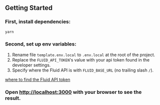 ## Getting Started

### First, install dependencies:

```bash
yarn
```

### Second, set up env variables:

1. Rename file `template.env.local` to `.env.local` at the root of the project.
2. Replace the `FLUID_API_TOKEN`'s value with your api token found in the developer settings.
3. Specify where the Fluid API is with `FLUID_BASE_URL` (no trailing slash `/`).

[where to find the Fluid API token](public/images/readme1.png)

### Open [http://localhost:3000](http://localhost:3000) with your browser to see the result.

